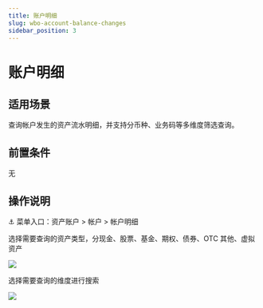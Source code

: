 ```yaml
---
title: 账户明细
slug: wbo-account-balance-changes
sidebar_position: 3
---
```



# 账户明细

## 适用场景

查询帐户发生的资产流水明细，并支持分币种、业务码等多维度筛选查询。

## 前置条件

无

## 操作说明

<div class="callout callout-bg-6 callout-border-6">
<p>⚓ 菜单入口：资产账户 &gt; 帐户 &gt; 帐户明细</p>
</div>

选择需要查询的资产类型，分现金、股票、基金、期权、债券、OTC 其他、虚拟资产

<img src="/assets/C2Ewb6qqcoa4Dexfvp8cpkfEnYb.png" src-width="2718" src-height="320" align="center"/>

选择需要查询的维度进行搜索

<img src="/assets/S4IVbv0Juo1McAx0btvcpMqBndb.png" src-width="3090" src-height="1522" align="center"/>

